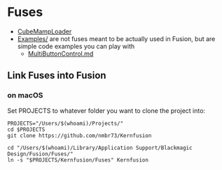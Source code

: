 # Fuses

- [CubeMampLoader](CubeMapLoader.md)
- [Examples/](Examples/README.md) are not fuses meant to be actually used in Fusion, but are simple code examples you can play with
  - [MultiButtonControl.md](Examples/MultiButtonControl.md)

## Link Fuses into Fusion

### on macOS

Set PROJECTS to whatever folder you want to clone the project into:

    PROJECTS="/Users/$(whoami)/Projects/"
    cd $PROJECTS
    git clone https://github.com/nmbr73/Kernfusion

    cd "/Users/$(whoami)/Library/Application Support/Blackmagic Design/Fusion/Fuses/"
    ln -s "$PROJECTS/Kernfusion/Fuses" Kernfusion
